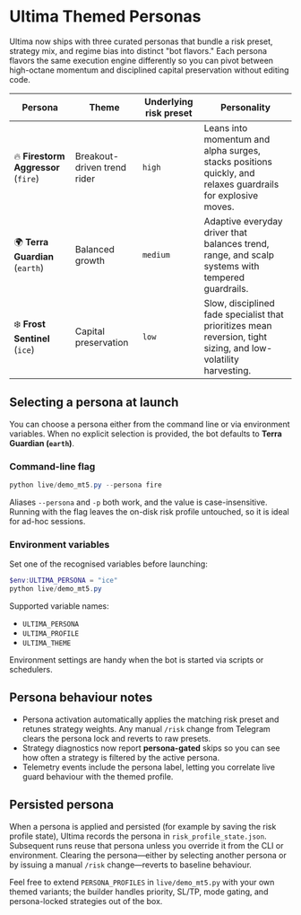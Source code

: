 # Ultima Themed Personas

Ultima now ships with three curated personas that bundle a risk preset, strategy mix, and regime bias into distinct "bot flavors." Each persona flavors the same execution engine differently so you can pivot between high-octane momentum and disciplined capital preservation without editing code.

| Persona | Theme | Underlying risk preset | Personality |
| --- | --- | --- | --- |
| 🔥 **Firestorm Aggressor** (`fire`) | Breakout-driven trend rider | `high` | Leans into momentum and alpha surges, stacks positions quickly, and relaxes guardrails for explosive moves. |
| 🌍 **Terra Guardian** (`earth`) | Balanced growth | `medium` | Adaptive everyday driver that balances trend, range, and scalp systems with tempered guardrails. |
| ❄️ **Frost Sentinel** (`ice`) | Capital preservation | `low` | Slow, disciplined fade specialist that prioritizes mean reversion, tight sizing, and low-volatility harvesting. |

## Selecting a persona at launch

You can choose a persona either from the command line or via environment variables. When no explicit selection is provided, the bot defaults to **Terra Guardian (`earth`)**.

### Command-line flag

```powershell
python live/demo_mt5.py --persona fire
```

Aliases `--persona` and `-p` both work, and the value is case-insensitive. Running with the flag leaves the on-disk risk profile untouched, so it is ideal for ad-hoc sessions.

### Environment variables

Set one of the recognised variables before launching:

```powershell
$env:ULTIMA_PERSONA = "ice"
python live/demo_mt5.py
```

Supported variable names:

- `ULTIMA_PERSONA`
- `ULTIMA_PROFILE`
- `ULTIMA_THEME`

Environment settings are handy when the bot is started via scripts or schedulers.

## Persona behaviour notes

- Persona activation automatically applies the matching risk preset and retunes strategy weights. Any manual `/risk` change from Telegram clears the persona lock and reverts to raw presets.
- Strategy diagnostics now report **persona-gated** skips so you can see how often a strategy is filtered by the active persona.
- Telemetry events include the persona label, letting you correlate live guard behaviour with the themed profile.

## Persisted persona

When a persona is applied and persisted (for example by saving the risk profile state), Ultima records the persona in `risk_profile_state.json`. Subsequent runs reuse that persona unless you override it from the CLI or environment. Clearing the persona—either by selecting another persona or by issuing a manual `/risk` change—reverts to baseline behaviour.

Feel free to extend `PERSONA_PROFILES` in `live/demo_mt5.py` with your own themed variants; the builder handles priority, SL/TP, mode gating, and persona-locked strategies out of the box.

